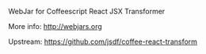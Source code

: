 WebJar for Coffeescript React JSX Transformer

More info: http://webjars.org

Upstream: https://github.com/jsdf/coffee-react-transform
